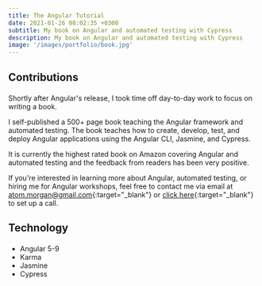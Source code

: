 ```yaml
---
title: The Angular Tutorial
date: 2021-01-26 08:02:35 +0300
subtitle: My book on Angular and automated testing with Cypress
description: My book on Angular and automated testing with Cypress
image: '/images/portfolio/book.jpg'
---
```


<!-- <div class="gallery-box">
  <div class="gallery">
    <img src="/images/project-6.jpg" alt="Project">
    <img src="/images/project-8.jpg" alt="Project">
    <img src="/images/project-7.jpg" alt="Project">
  </div>
  <em>Projects / <a href="https://unsplash.com/" target="_blank">Unsplash</a></em>
</div> -->

<div class="block-header inner-sm" style="margin-bottom: 1.5em">
  <h2 class="block-title line-top">Contributions</h2>
</div>

Shortly after Angular's release, I took time off day-to-day work to focus on writing a book.

I self-published a 500+ page book teaching the Angular framework and automated testing. The book teaches how to create, develop, test, and deploy Angular applications using the Angular CLI, Jasmine, and Cypress.

It is currently the highest rated book on Amazon covering Angular and automated testing and the feedback from readers has been very positive.

If you're interested in learning more about Angular, automated testing, or hiring me for Angular workshops, feel free to contact me via email at [atom.morgan@gmail.com](mailto:atom.morgan@gmail.com){:target="_blank"} or [click here](https://calendly.com/atom-morgan){:target="_blank"} to set up a call.

<div class="block-header inner-sm" style="margin-bottom: 1.5em">
  <h2 class="block-title line-top">Technology</h2>
</div>

- Angular 5-9
- Karma
- Jasmine
- Cypress